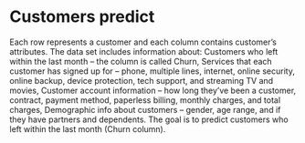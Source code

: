 # Customers predict 
Each row represents a customer and each column contains customer’s attributes.  The data set includes information about:      Customers who left within the last month – the column is called Churn,     Services that each customer has signed up for – phone, multiple lines, internet, online security, online backup, device protection, tech support, and streaming TV and movies,     Customer account information – how long they’ve been a customer, contract, payment method, paperless billing, monthly charges, and total charges,     Demographic info about customers – gender, age range, and if they have partners and dependents. The goal is to predict customers who left within the last month (Churn column).
